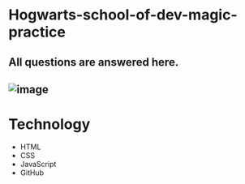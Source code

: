 # Hogwarts-school-of-dev-magic-practice
All questions are answered here.
---

![image](https://user-images.githubusercontent.com/91107518/194684765-5490d84e-cde3-4162-ab3a-6022c6b8ab4c.png)
---

# Technology

- HTML
- CSS
- JavaScript
- GitHub

